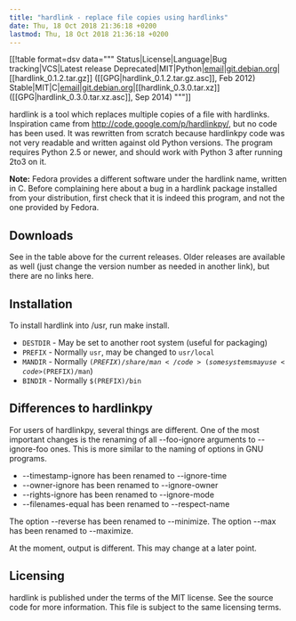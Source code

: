 ```yaml
---
title: "hardlink - replace file copies using hardlinks"
date: Thu, 18 Oct 2018 21:36:18 +0200
lastmod: Thu, 18 Oct 2018 21:36:18 +0200
---
```




[[!table format=dsv data="""
Status|License|Language|Bug tracking|VCS|Latest release
Deprecated|MIT|Python|[email](mailto:jak@jak-linux.org)|[git.debian.org](http://anonscm.debian.org/gitweb/?p=users/jak/hardlink.git;a=summary)|[[hardlink_0.1.2.tar.gz]] ([[GPG|hardlink_0.1.2.tar.gz.asc]], Feb 2012)
Stable|MIT|C|[email](mailto:jak@jak-linux.org)|[git.debian.org](http://anonscm.debian.org/gitweb/?p=users/jak/hardlink.git;a=summary)|[[hardlink_0.3.0.tar.xz]] ([[GPG|hardlink_0.3.0.tar.xz.asc]], Sep 2014)
"""]]


hardlink is a tool which replaces multiple copies of a file with hardlinks.
Inspiration came from <http://code.google.com/p/hardlinkpy/>, but no code has
been used. It was rewritten from scratch because hardlinkpy code was not very
readable and written against old Python versions. The program requires Python
2.5 or newer, and should work with Python 3 after running 2to3 on it.

<div class="well">

<b>Note:</b> Fedora provides a different software under the hardlink name,
written in C. Before complaining here about a bug in a hardlink package installed
from your distribution, first check that it is indeed this program, and not
the one provided by Fedora.

</div>

Downloads
------------
See in the table above for the current releases. Older releases are available as
well (just change the version number as needed in another link), but there are
no links here.

Installation
------------
To install hardlink into /usr, run make install.

 * <code>DESTDIR</code> - May be set to another root system (useful for packaging)
 * <code>PREFIX</code>  - Normally <code>usr</code>, may be changed to <code>usr/local</code>
 * <code>MANDIR</code> - Normally <code>$(PREFIX)/share/man</code> (some systems may use <code>$(PREFIX)/man</code>)
 * <code>BINDIR</code>  - Normally <code>$(PREFIX)/bin</code>

Differences to hardlinkpy
-------------------------
For users of hardlinkpy, several things are different. One of the most
important changes is the renaming of all --foo-ignore arguments to
--ignore-foo ones. This is more similar to the naming of options in GNU
programs.

* --timestamp-ignore has been renamed to --ignore-time
* --owner-ignore has been renamed to --ignore-owner
* --rights-ignore has been renamed to --ignore-mode
* --filenames-equal has been renamed to --respect-name

The option --reverse has been renamed to --minimize. The option --max has
been renamed to --maximize.

At the moment, output is different. This may change at a later point.

Licensing
---------
hardlink is published under the terms of the MIT license. See the source code
for more information. This file is subject to the same licensing terms.

